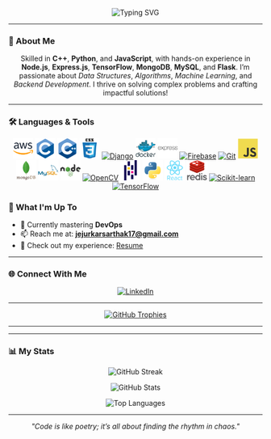 <p align="center">
  <img src="https://readme-typing-svg.herokuapp.com?font=Fira+Code&size=30&duration=4000&pause=1000&color=00FF99&center=true&vCenter=true&width=600&lines=Hi+%F0%9F%91%8B%2C+I'm+Sarthak+Jejurkar;Passionate+Developer" alt="Typing SVG" />
</p>


---

### 🌟 About Me
<p align="center">
  Skilled in <b>C++</b>, <b>Python</b>, and <b>JavaScript</b>, with hands-on experience in <b>Node.js</b>, <b>Express.js</b>, <b>TensorFlow</b>, <b>MongoDB</b>, <b>MySQL</b>, and <b>Flask</b>. I’m passionate about <i>Data Structures</i>, <i>Algorithms</i>, <i>Machine Learning</i>, and <i>Backend Development</i>. I thrive on solving complex problems and crafting impactful solutions!
</p>

---

### 🛠️ Languages & Tools
<p align="center">
  <a href="https://aws.amazon.com" target="_blank"><img src="https://raw.githubusercontent.com/devicons/devicon/master/icons/amazonwebservices/amazonwebservices-original-wordmark.svg" alt="AWS" width="40" height="40"/></a>
  <a href="https://www.cprogramming.com/" target="_blank"><img src="https://raw.githubusercontent.com/devicons/devicon/master/icons/c/c-original.svg" alt="C" width="40" height="40"/></a>
  <a href="https://www.w3schools.com/cpp/" target="_blank"><img src="https://raw.githubusercontent.com/devicons/devicon/master/icons/cplusplus/cplusplus-original.svg" alt="C++" width="40" height="40"/></a>
  <a href="https://www.w3schools.com/css/" target="_blank"><img src="https://raw.githubusercontent.com/devicons/devicon/master/icons/css3/css3-original-wordmark.svg" alt="CSS3" width="40" height="40"/></a>
  <a href="https://www.djangoproject.com/" target="_blank"><img src="https://cdn.worldvectorlogo.com/logos/django.svg" alt="Django" width="40" height="40"/></a>
  <a href="https://www.docker.com/" target="_blank"><img src="https://raw.githubusercontent.com/devicons/devicon/master/icons/docker/docker-original-wordmark.svg" alt="Docker" width="40" height="40"/></a>
  <a href="https://expressjs.com" target="_blank"><img src="https://raw.githubusercontent.com/devicons/devicon/master/icons/express/express-original-wordmark.svg" alt="Express" width="40" height="40"/></a>
  <a href="https://firebase.google.com/" target="_blank"><img src="https://www.vectorlogo.zone/logos/firebase/firebase-icon.svg" alt="Firebase" width="40" height="40"/></a>
  <a href="https://git-scm.com/" target="_blank"><img src="https://www.vectorlogo.zone/logos/git-scm/git-scm-icon.svg" alt="Git" width="40" height="40"/></a>
  <a href="https://developer.mozilla.org/en-US/docs/Web/JavaScript" target="_blank"><img src="https://raw.githubusercontent.com/devicons/devicon/master/icons/javascript/javascript-original.svg" alt="JavaScript" width="40" height="40"/></a>
  <a href="https://www.mongodb.com/" target="_blank"><img src="https://raw.githubusercontent.com/devicons/devicon/master/icons/mongodb/mongodb-original-wordmark.svg" alt="MongoDB" width="40" height="40"/></a>
  <a href="https://www.mysql.com/" target="_blank"><img src="https://raw.githubusercontent.com/devicons/devicon/master/icons/mysql/mysql-original-wordmark.svg" alt="MySQL" width="40" height="40"/></a>
  <a href="https://nodejs.org" target="_blank"><img src="https://raw.githubusercontent.com/devicons/devicon/master/icons/nodejs/nodejs-original-wordmark.svg" alt="Node.js" width="40" height="40"/></a>
  <a href="https://opencv.org/" target="_blank"><img src="https://www.vectorlogo.zone/logos/opencv/opencv-icon.svg" alt="OpenCV" width="40" height="40"/></a>
  <a href="https://pandas.pydata.org/" target="_blank"><img src="https://raw.githubusercontent.com/devicons/devicon/2ae2a900d2f041da66e950e4d48052658d850630/icons/pandas/pandas-original.svg" alt="Pandas" width="40" height="40"/></a>
  <a href="https://www.python.org" target="_blank"><img src="https://raw.githubusercontent.com/devicons/devicon/master/icons/python/python-original.svg" alt="Python" width="40" height="40"/></a>
  <a href="https://reactjs.org/" target="_blank"><img src="https://raw.githubusercontent.com/devicons/devicon/master/icons/react/react-original-wordmark.svg" alt="React" width="40" height="40"/></a>
  <a href="https://redis.io" target="_blank"><img src="https://raw.githubusercontent.com/devicons/devicon/master/icons/redis/redis-original-wordmark.svg" alt="Redis" width="40" height="40"/></a>
  <a href="https://scikit-learn.org/" target="_blank"><img src="https://upload.wikimedia.org/wikipedia/commons/0/05/Scikit_learn_logo_small.svg" alt="Scikit-learn" width="40" height="40"/></a>
  <a href="https://www.tensorflow.org" target="_blank"><img src="https://www.vectorlogo.zone/logos/tensorflow/tensorflow-icon.svg" alt="TensorFlow" width="40" height="40"/></a>
</p>

### 🚀 What I'm Up To
- 🌱 Currently mastering **DevOps**  
- 📫 Reach me at: **jejurkarsarthak17@gmail.com**  
- 📄 Check out my experience: [Resume](https://drive.google.com/file/d/1vZvvPxB9idw3uQ9ycfoUJvoadIj4zYiY/view?usp=sharing)  

---

### 🌐 Connect With Me
<p align="center">
  <a href="https://linkedin.com/in/sarthak-jejurkar" target="_blank">
    <img src="https://raw.githubusercontent.com/rahuldkjain/github-profile-readme-generator/master/src/images/icons/Social/linked-in-alt.svg" alt="LinkedIn" height="30" width="40" />
  </a>
</p>


---

<p align="center">
  <a href="https://github.com/ryo-ma/github-profile-trophy">
    <img src="https://github-profile-trophy.vercel.app/?username=codedthoughts&theme=onedark&no-frame=true&margin-w=15" alt="GitHub Trophies" />
  </a>
</p>

---



---

### 📊 My Stats
<p align="center">
  <img src="https://github-readme-streak-stats.herokuapp.com/?user=codedthoughts&theme=dark&hide_border=true" alt="GitHub Streak" />
</p>

<p align="center">
  <img src="https://github-readme-stats.vercel.app/api?username=codedthoughts&show_icons=true&theme=radical&hide_border=true" alt="GitHub Stats" />
</p>

<p align="center">
  <img src="https://github-readme-stats.vercel.app/api/top-langs/?username=codedthoughts&layout=compact&theme=radical&hide_border=true" alt="Top Languages" />
</p>

---

<p align="center">
  <i>"Code is like poetry; it’s all about finding the rhythm in chaos."</i>
</p>
